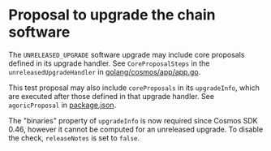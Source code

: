 # Proposal to upgrade the chain software

The `UNRELEASED_UPGRADE` software upgrade may include core proposals defined in
its upgrade handler. See `CoreProposalSteps` in the `unreleasedUpgradeHandler`
in [golang/cosmos/app/app.go](../../../golang/cosmos/app/app.go).

This test proposal may also include `coreProposals` in its `upgradeInfo`, which
are executed after those defined in that upgrade handler. See `agoricProposal`
in [package.json](./package.json).

The "binaries" property of `upgradeInfo` is now required since Cosmos SDK 0.46, however it cannot be computed for an unreleased upgrade. To disable the check, `releaseNotes` is set to `false`.

